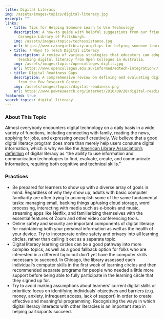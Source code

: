 ```yaml
---
title: Digital Literacy
img: /assets/images/topics/digital-literacy.jpg
excerpt: ""
links:
  - title: Tips for Helping Someone Learn to Use Technology
    description: A how-to guide with helpful suggestions from our friends at
      Carnegie Library of Pittsburgh.
    img: /assets/images/topics/techassistance.jpg
    url: https://www.carnegielibrary.org/tips-for-helping-someone-learn-to-use-technology/
  - title: 7 Ways to Teach Digital Literacy
    description: A review of various strategies that educators can adopt when
      teaching digital literacy from Open Colleges in Australia.
    img: /assets/images/topics/opencolleges-diglit.jpg
    url: https://www.opencolleges.edu.au/informed/edtech-integration/7-ways-teach-digital-literacy/
  - title: Digital Readiness Gaps
    description: A comprehensive review on defining and evaluating digital readiness
      from the Pew Research Center.
    img: /assets/images/topics/digital-readiness.png
    url: https://www.pewresearch.org/internet/2016/09/20/digital-readiness-gaps/
featured: true
search_topics: digital literacy
---
```

### About This Topic

Almost everybody encounters digital technology on a daily basis in a wide variety of functions, including connecting with family, reading the news, applying for jobs, and expressing oneself creatively. We believe that a good digital literacy program does more than merely help users consume digital information, which is why we like the [American Library Association’s definition](https://literacy.ala.org/digital-literacy/) of digital literacy as “the ability to use information and communication technologies to find, evaluate, create, and communicate information, requiring both cognitive and technical skills.”

### Practices

* Be prepared for learners to show up with a diverse array of goals in mind. Regardless of why they show up, adults with basic computer familiarity are often trying to accomplish some of the same fundamental tasks: managing email, backing things up/using cloud storage, word processing, interacting with media such as e-books and music, streaming apps like Netflix, and familiarizing themselves with the essential features of Zoom and other video conferencing tools. 
* Online safety and security are important components of digital literacy for maintaining both your personal information as well as the health of your device. Try to incorporate online safety and privacy into all learning circles, rather than calling it out as a separate topic.
* Digital literacy learning circles can be a good pathway into more complex topics, as well as a good fallback option for folks who are interested in a different topic but don’t yet have the computer skills necessary to succeed. In Chicago, the library assessed each individual's computer skills in the first week of learning circles and then recommended separate programs for people who needed a little more support before being able to fully participate in the learning circle that they signed up for.
* Try to avoid making assumptions about learners’ current digital skills or priorities: focus on identifying individuals’ objectives and barriers (e.g. money, anxiety, infrequent access, lack of support) in order to create effective and meaningful programming. Recognizing the ways in which digital literacy interacts with other literacies is an important step in helping participants succeed.
